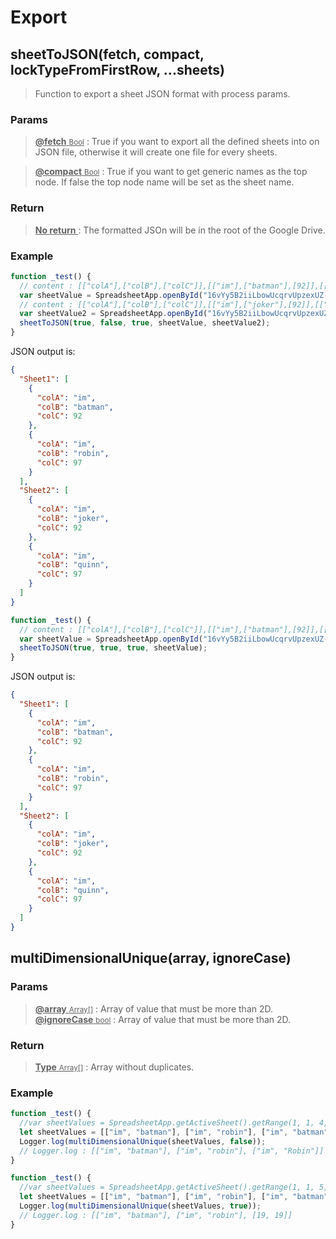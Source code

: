 # Export

## sheetToJSON(fetch, compact, lockTypeFromFirstRow, ...sheets)

> Function to export a sheet JSON format with process params.

### Params

> <ins>**@fetch** <small>Bool</small></ins> : True if you want to export all the defined sheets into on JSON file, otherwise it will create one file for every sheets.

> <ins>**@compact** <small>Bool</small></ins> : True if you want to get generic names as the top node. If false the top node name will be set as the sheet name.

### Return

> <ins>**No return** <small></small></ins> : The formatted JSOn will be in the root of the Google Drive.

### Example

```js
function _test() {
  // content : [["colA"],["colB"],["colC"]],[["im"],["batman"],[92]],[["im"],["robin"],[97]];
  var sheetValue = SpreadsheetApp.openById("16vYy5B2iiLbowUcqrvUpzexUZ-gvCcPw0M-dJY1C_7g").getSheets()[0];
  // content : [["colA"],["colB"],["colC"]],[["im"],["joker"],[92]],[["im"],["quinn"],[97]]
  var sheetValue2 = SpreadsheetApp.openById("16vYy5B2iiLbowUcqrvUpzexUZ-gvCcPw0M-dJY1C_7g").getSheets()[1];
  sheetToJSON(true, false, true, sheetValue, sheetValue2);
}
```
JSON output is:
```json
{
  "Sheet1": [
    {
      "colA": "im",
      "colB": "batman",
      "colC": 92
    },
    {
      "colA": "im",
      "colB": "robin",
      "colC": 97
    }
  ],
  "Sheet2": [
    {
      "colA": "im",
      "colB": "joker",
      "colC": 92
    },
    {
      "colA": "im",
      "colB": "quinn",
      "colC": 97
    }
  ]
}
```

```js
function _test() {
  // content : [["colA"],["colB"],["colC"]],[["im"],["batman"],[92]],[["im"],["robin"],[97]];
  var sheetValue = SpreadsheetApp.openById("16vYy5B2iiLbowUcqrvUpzexUZ-gvCcPw0M-dJY1C_7g").getSheets()[0];
  sheetToJSON(true, true, true, sheetValue);
}
```
JSON output is:
```json
{
  "Sheet1": [
    {
      "colA": "im",
      "colB": "batman",
      "colC": 92
    },
    {
      "colA": "im",
      "colB": "robin",
      "colC": 97
    }
  ],
  "Sheet2": [
    {
      "colA": "im",
      "colB": "joker",
      "colC": 92
    },
    {
      "colA": "im",
      "colB": "quinn",
      "colC": 97
    }
  ]
}
```

## multiDimensionalUnique(array, ignoreCase)

### Params

> <ins>**@array** <small>Array[]</small></ins> : Array of value that must be more than 2D.
> <ins>**@ignoreCase** <small>bool</small></ins> : Array of value that must be more than 2D.

### Return

> <ins>**Type** <small>Array[]</small></ins> : Array without duplicates.

### Example

```js
function _test() {
  //var sheetValues = SpreadsheetApp.getActiveSheet().getRange(1, 1, 4, 2).getValues();
  let sheetValues = [["im", "batman"], ["im", "robin"], ["im", "batman"], ["im", "Robin"]]
  Logger.log(multiDimensionalUnique(sheetValues, false));
  // Logger.log : [["im", "batman"], ["im", "robin"], ["im", "Robin"]]
}

function _test() {
  //var sheetValues = SpreadsheetApp.getActiveSheet().getRange(1, 1, 5, 2).getValues();
  let sheetValues = [["im", "batman"], ["im", "robin"], ["im", "batman"], [19, 19], ["im", "Robin"]];
  Logger.log(multiDimensionalUnique(sheetValues, true));
  // Logger.log : [["im", "batman"], ["im", "robin"], [19, 19]]
}
```